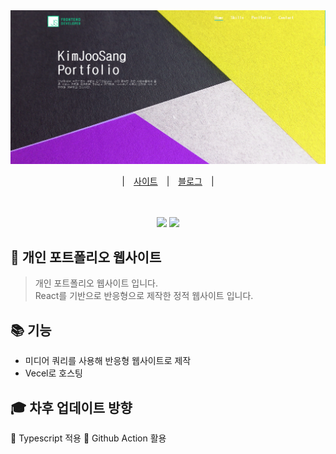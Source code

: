<div align="center">
  <img src = "src\assets\portfolio.png">
  
  |　<a href="https://fable0831.vercel.app/">사이트</a>　|　<a href="https://velog.io/@fable0831/%ED%8F%AC%ED%8A%B8%ED%8F%B4%EB%A6%AC%EC%98%A4-%EC%82%AC%EC%9D%B4%ED%8A%B8-%EB%A7%8C%EB%93%A4%EA%B8%B0">블로그</a>　|　　
  <br>
</div>
<br>
<br>
<div align="center">
  <img src="https://img.shields.io/badge/React-18.2.0-aqua?logo=React">
  <img src="https://img.shields.io/badge/styled--components-5.3.6-ff69b4?logo=styled-components">  
</div>

## 📌 개인 포트폴리오 웹사이트

> 개인 포트폴리오 웹사이트 입니다.  
> React를 기반으로 반응형으로 제작한 정적 웹사이트 입니다.

## 📚 기능

- 미디어 쿼리를 사용해 반응형 웹사이트로 제작
- Vecel로 호스팅

## 🎓 차후 업데이트 방향

:black_square_button: Typescript 적용
:black_square_button: Github Action 활용
